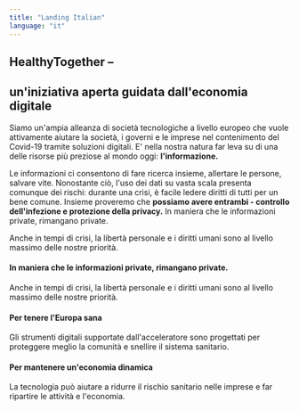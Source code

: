 ```yaml
---
title: "Landing Italian"
language: "it"
---
```


## HealthyTogether –

## un'iniziativa aperta guidata dall'economia digitale
Siamo un'ampia alleanza di società tecnologiche a livello europeo che vuole attivamente aiutare la società, i governi e le imprese nel contenimento del Covid-19 tramite soluzioni digitali. E' nella nostra natura far leva su di una delle risorse più preziose al mondo oggi: **l'informazione.** 

Le informazioni ci consentono di fare ricerca insieme, allertare le persone, salvare vite. Nonostante ciò, l'uso dei dati su vasta scala presenta comunque dei rischi: durante una crisi, è facile ledere diritti di tutti per un bene comune.
Insieme proveremo che **possiamo avere entrambi - controllo dell'infezione e protezione della privacy.** In maniera che le informazioni private, rimangano private.

Anche in tempi di crisi, la libertà personale e i diritti umani sono al livello massimo delle nostre priorità.

#### In maniera che le informazioni private, rimangano private.

Anche in tempi di crisi, la libertà personale e i diritti umani sono al livello massimo delle nostre priorità.

#### Per tenere l'Europa sana

Gli strumenti digitali supportate dall'acceleratore sono progettati per proteggere meglio la comunità e snellire il sistema sanitario. 

#### Per mantenere un'economia dinamica

La tecnologia può aiutare a ridurre il rischio sanitario nelle imprese e far ripartire le attività e l'economia. 